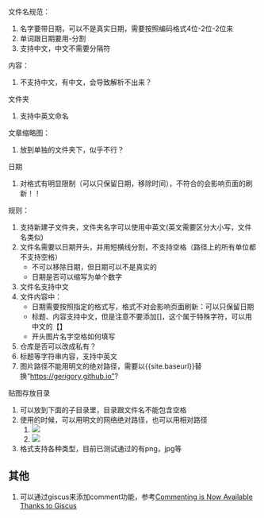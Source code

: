 文件名规范：

1. 名字要带日期，可以不是真实日期，需要按照编码格式4位-2位-2位来
2. 单词跟日期要用-分割
3. 支持中文，中文不需要分隔符

内容：

1. 不支持中文，有中文，会导致解析不出来？

文件夹

1. 支持中英文命名

文章缩略图：

1. 放到单独的文件夹下，似乎不行？

日期

1. 对格式有明显限制（可以只保留日期，移除时间），不符合的会影响页面的刷新！！

规则：

1. 支持新建子文件夹，文件夹名字可以使用中英文(英文需要区分大小写，文件名类似)
2. 文件名需要以日期开头，并用短横线分割，不支持空格（路径上的所有单位都不支持空格）
   - 不可以移除日期，但日期可以不是真实的
   - 日期是否可以缩写为单个数字
3. 文件名支持中文
4. 文件内容中：
   - 日期需要按照指定的格式写，格式不对会影响页面刷新：可以只保留日期
   - 标题、内容支持中文，但是注意不要添加[]，这个属于特殊字符，可以用中文的【】
   - 开头图片名字空格如何填写
5. 仓库是否可以改成私有？
6. 标题等字符串内容，支持中英文
7. 图片路径不能用明文的绝对路径，需要以{{site.baseurl}}替换“https://gerigory.github.io”?

贴图存放目录

1. 可以放到下面的子目录里，目录跟文件名不能包含空格
2. 使用的时候，可以用明文的网络绝对路径，也可以用相对路径
   1. ![]({{site.baseurl}}/assets/img/Dithering-avoids-banding/1.png)
   2. ![](https://gerigory.github.io/assets/img/Dithering-avoids-banding/1.png)
3. 格式支持各种类型，目前已测试通过的有png，jpg等

## 其他

1. 可以通过giscus来添加comment功能，参考[Commenting is Now Available Thanks to Giscus](https://www.patrickthurmond.com/blog/2023/12/11/commenting-is-available-now-thanks-to-giscus/)
